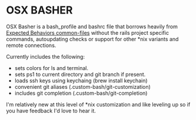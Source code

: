 # OSX BASHER

OSX Basher is a bash_profile and bashrc file that borrows heavily from [Expected Behaviors common-files](https://github.com/expectedbehavior/common-files) without the rails project specific commands, autoupdating checks or support for other *nix variants and remote connections. 

Currently includes the following:

* sets colors for ls and terminal.
* sets ps1 to current directory and git branch if present.
* loads ssh keys using keychaing (brew install keychain)
* convenient git aliases (.custom-bash/git-customization)
* includes git completion (.custom-bash/git-completion)

I'm relatively new at this level of *nix customization and like leveling up so if you have feedback I'd love to hear it.

